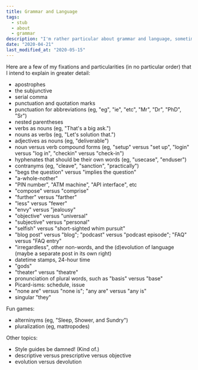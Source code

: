 ```yaml
---
title: Grammar and Language
tags:
  - stub
  - about
  - grammar
description: "I'm rather particular about grammar and language, sometimes in pretty unconventional ways."
date: "2020-04-21"
last_modified_at: "2020-05-15"
---
```


Here are a few of my fixations and particularities (in no particular order) that I intend to explain in greater detail:

* apostrophes
* the subjunctive
* serial comma
* punctuation and quotation marks
* punctuation for abbreviations (eg, "eg", "ie", "etc", "Mr", "Dr", "PhD", "Sr")
* nested parentheses
* verbs as nouns (eg, "That's a big ask.")
* nouns as verbs (eg, "Let's solution that.")
* adjectives as nouns (eg, "deliverable")
* noun versus verb compound forms (eg, "setup" versus "set up", "login" versus "log in", "checkin" versus "check-in")
* hyphenates that should be their own words (eg, "usecase", "enduser")
* contranyms (eg, "cleave", "sanction", "practically")
* "begs the question" versus "implies the question"
* "a-whole-nother"
* "PIN number", "ATM machine", "API interface", etc
* "compose" versus "comprise"
* "further" versus "farther"
* "less" versus "fewer"
* "envy" versus "jealousy"
* "objective" versus "universal"
* "subjective" versus "personal"
* "selfish" versus "short-sighted whim pursuit"
* "blog post" versus "blog"; "podcast" versus "podcast episode"; "FAQ" versus "FAQ entry"
* "irregardless", other non-words, and the (d)evolution of language (maybe a separate post in its own right)
* datetime stamps, 24-hour time
* "gods"
* "theater" versus "theatre"
* pronunciation of plural words, such as "basis" versus "base"
* Picard-isms: schedule, issue
* "none are" versus "none is"; "any are" versus "any is"
* singular "they"

Fun games:

* alterninyms (eg, "Sleep, Shower, and Sundry")
* pluralization (eg, mattropodes)

Other topics:

* Style guides be damned! (Kind of.)
* descriptive versus prescriptive versus objective
* evolution versus devolution
